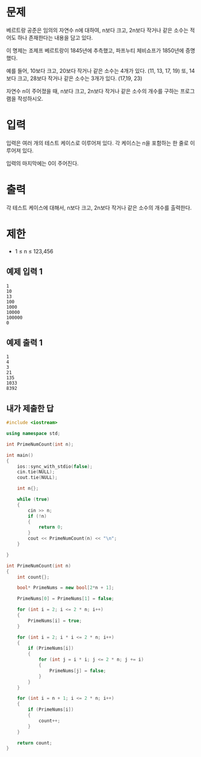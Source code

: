 문제
==============
베르트랑 공준은 임의의 자연수 n에 대하여, n보다 크고, 2n보다 작거나 같은 소수는 적어도 하나 존재한다는 내용을 담고 있다.

이 명제는 조제프 베르트랑이 1845년에 추측했고, 파프누티 체비쇼프가 1850년에 증명했다.

예를 들어, 10보다 크고, 20보다 작거나 같은 소수는 4개가 있다. (11, 13, 17, 19) 또, 14보다 크고, 28보다 작거나 같은 소수는 3개가 있다. (17,19, 23)

자연수 n이 주어졌을 때, n보다 크고, 2n보다 작거나 같은 소수의 개수를 구하는 프로그램을 작성하시오. 

입력
================
입력은 여러 개의 테스트 케이스로 이루어져 있다. 각 케이스는 n을 포함하는 한 줄로 이루어져 있다.

입력의 마지막에는 0이 주어진다.

출력
==============
각 테스트 케이스에 대해서, n보다 크고, 2n보다 작거나 같은 소수의 개수를 출력한다.

제한
=================

- 1 ≤ n ≤ 123,456

예제 입력 1 
-------------
```
1
10
13
100
1000
10000
100000
0
```
예제 출력 1 
--------------
```
1
4
3
21
135
1033
8392
```

내가 제출한 답
-------------
```cpp
#include <iostream>

using namespace std;

int PrimeNumCount(int n);

int main()
{
	ios::sync_with_stdio(false);
	cin.tie(NULL);
	cout.tie(NULL);

	int n{};

	while (true)
	{
		cin >> n;
		if (!n)
		{
			return 0;
		}
		cout << PrimeNumCount(n) << "\n";
	}

}

int PrimeNumCount(int n)
{
	int count{};

	bool* PrimeNums = new bool[2*n + 1];

	PrimeNums[0] = PrimeNums[1] = false;

	for (int i = 2; i <= 2 * n; i++)
	{
		PrimeNums[i] = true;
	}

	for (int i = 2; i * i <= 2 * n; i++)
	{
		if (PrimeNums[i])
		{
			for (int j = i * i; j <= 2 * n; j += i)
			{
				PrimeNums[j] = false;
			}
		}
	}

	for (int i = n + 1; i <= 2 * n; i++)
	{
		if (PrimeNums[i])
		{
			count++;
		}
	}

	return count;
}
```
